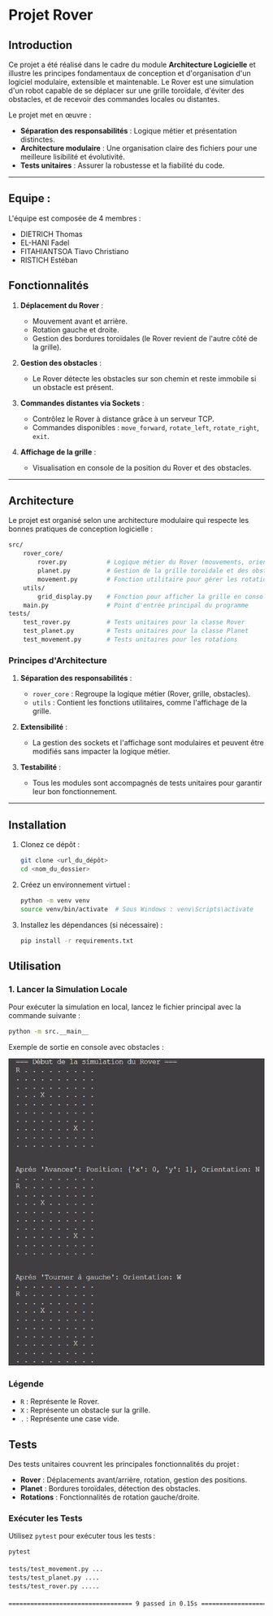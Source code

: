# Projet Rover

## Introduction

Ce projet a été réalisé dans le cadre du module **Architecture Logicielle** et illustre les principes fondamentaux de conception et d'organisation d'un logiciel modulaire, extensible et maintenable. Le Rover est une simulation d'un robot capable de se déplacer sur une grille toroïdale, d'éviter des obstacles, et de recevoir des commandes locales ou distantes.

Le projet met en œuvre :
- **Séparation des responsabilités** : Logique métier et présentation distinctes.
- **Architecture modulaire** : Une organisation claire des fichiers pour une meilleure lisibilité et évolutivité.
- **Tests unitaires** : Assurer la robustesse et la fiabilité du code.

---

## Equipe : 

L'équipe est composée de 4 membres : 
- DIETRICH Thomas
- EL-HANI Fadel
- FITAHIANTSOA Tiavo Christiano
- RISTICH Estéban


## Fonctionnalités

1. **Déplacement du Rover** :
   - Mouvement avant et arrière.
   - Rotation gauche et droite.
   - Gestion des bordures toroïdales (le Rover revient de l'autre côté de la grille).

2. **Gestion des obstacles** :
   - Le Rover détecte les obstacles sur son chemin et reste immobile si un obstacle est présent.

3. **Commandes distantes via Sockets** :
   - Contrôlez le Rover à distance grâce à un serveur TCP.
   - Commandes disponibles : `move_forward`, `rotate_left`, `rotate_right`, `exit`.

4. **Affichage de la grille** :
   - Visualisation en console de la position du Rover et des obstacles.

---

## Architecture

Le projet est organisé selon une architecture modulaire qui respecte les bonnes pratiques de conception logicielle :

```bash
src/
    rover_core/
        rover.py           # Logique métier du Rover (mouvements, orientation)
        planet.py          # Gestion de la grille toroïdale et des obstacles
        movement.py        # Fonction utilitaire pour gérer les rotations
    utils/
        grid_display.py    # Fonction pour afficher la grille en console
    main.py                # Point d'entrée principal du programme
tests/
    test_rover.py          # Tests unitaires pour la classe Rover
    test_planet.py         # Tests unitaires pour la classe Planet
    test_movement.py       # Tests unitaires pour les rotations
```



### **Principes d'Architecture**

1. **Séparation des responsabilités** :
   - `rover_core` : Regroupe la logique métier (Rover, grille, obstacles).
   - `utils` : Contient les fonctions utilitaires, comme l'affichage de la grille.

2. **Extensibilité** :
   - La gestion des sockets et l'affichage sont modulaires et peuvent être modifiés sans impacter la logique métier.

3. **Testabilité** :
   - Tous les modules sont accompagnés de tests unitaires pour garantir leur bon fonctionnement.

---

## Installation

1. Clonez ce dépôt :
   ```bash
   git clone <url_du_dépôt>
   cd <nom_du_dossier>
   ```

2. Créez un environnement virtuel :
    ```bash
    python -m venv venv
    source venv/bin/activate  # Sous Windows : venv\Scripts\activate
    ```
    
3. Installez les dépendances (si nécessaire) :
    ```bash
    pip install -r requirements.txt
    ```

## Utilisation

### **1. Lancer la Simulation Locale**
Pour exécuter la simulation en local, lancez le fichier principal avec la commande suivante :
```bash
python -m src.__main__
```

Exemple de sortie en console avec obstacles :

<img src="docs/illustrations/output_sans_obstacles.png" alt="Image illustrative d'exemple d'output en console avec obstacles" width="600" />

### Légende
- `R` : Représente le Rover.
- `X` : Représente un obstacle sur la grille.
- `.` : Représente une case vide.


## Tests

Des tests unitaires couvrent les principales fonctionnalités du projet :
- **Rover** : Déplacements avant/arrière, rotation, gestion des positions.
- **Planet** : Bordures toroïdales, détection des obstacles.
- **Rotations** : Fonctionnalités de rotation gauche/droite.

### Exécuter les Tests
Utilisez `pytest` pour exécuter tous les tests :
```bash
pytest

tests/test_movement.py ...                                                                          [ 33%]
tests/test_planet.py ....                                                                           [ 66%]
tests/test_rover.py .....                                                                          [100%]

================================== 9 passed in 0.15s ===================================

